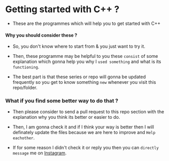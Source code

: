 # Getting started with C++ ?

* These are the programmes which will help you to get started with C++

#### Why you should consider these ?

* So, you don't know where to start from & you just want to try it.

* Then, these programme may be helpful to you these `consist` of some explanation which gonna help you why I 
`used something` and what is its `functioning`. 

* The best part is that these series or repo will gonna be updated frequently so you get to know something `new` whenever you visit this repo/folder.

### What if you find some better way to do that ?

* Then please consider to send a pull request to this repo section with the explanation why you think its better or easier to do. 

* Then, I am gonna check it and if I think your way is better then I will definately update the files because we are here to improve and `Help eachother`. 

* If for some reason I didn't check it or reply you then you can `directly message` me on [Instagram]("https://www.instagram.com/pranavgoel_29").